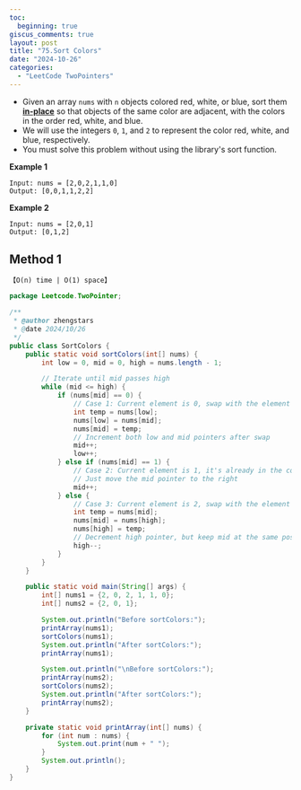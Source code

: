 ```yaml
---
toc:
  beginning: true
giscus_comments: true
layout: post
title: "75.Sort Colors"
date: "2024-10-26"
categories:
  - "LeetCode TwoPointers"
---
```


- Given an array `nums` with `n` objects colored red, white, or blue, sort them **[in-place](https://en.wikipedia.org/wiki/In-place_algorithm)** so that objects of the same color are adjacent, with the colors in the order red, white, and blue.
- We will use the integers `0`, `1`, and `2` to represent the color red, white, and blue, respectively.
- You must solve this problem without using the library's sort function.

**Example 1**

```
Input: nums = [2,0,2,1,1,0]
Output: [0,0,1,1,2,2]
```

**Example 2**

```
Input: nums = [2,0,1]
Output: [0,1,2]
```

## Method 1

```tex
【O(n) time | O(1) space】
```

```java
package Leetcode.TwoPointer;

/**
 * @author zhengstars
 * @date 2024/10/26
 */
public class SortColors {
    public static void sortColors(int[] nums) {
        int low = 0, mid = 0, high = nums.length - 1;

        // Iterate until mid passes high
        while (mid <= high) {
            if (nums[mid] == 0) {
                // Case 1: Current element is 0, swap with the element at 'low' pointer
                int temp = nums[low];
                nums[low] = nums[mid];
                nums[mid] = temp;
                // Increment both low and mid pointers after swap
                mid++;
                low++;
            } else if (nums[mid] == 1) {
                // Case 2: Current element is 1, it's already in the correct place
                // Just move the mid pointer to the right
                mid++;
            } else {
                // Case 3: Current element is 2, swap with the element at 'high' pointer
                int temp = nums[mid];
                nums[mid] = nums[high];
                nums[high] = temp;
                // Decrement high pointer, but keep mid at the same position to recheck swapped element
                high--;
            }
        }
    }

    public static void main(String[] args) {
        int[] nums1 = {2, 0, 2, 1, 1, 0};
        int[] nums2 = {2, 0, 1};

        System.out.println("Before sortColors:");
        printArray(nums1);
        sortColors(nums1);
        System.out.println("After sortColors:");
        printArray(nums1);

        System.out.println("\nBefore sortColors:");
        printArray(nums2);
        sortColors(nums2);
        System.out.println("After sortColors:");
        printArray(nums2);
    }

    private static void printArray(int[] nums) {
        for (int num : nums) {
            System.out.print(num + " ");
        }
        System.out.println();
    }
}

```
